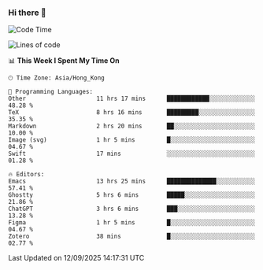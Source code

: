 ### Hi there 👋

<!--
**nicehiro/nicehiro** is a ✨ _special_ ✨ repository because its `README.md` (this file) appears on your GitHub profile.

Here are some ideas to get you started:

- 🔭 I’m currently working on ...
- 🌱 I’m currently learning ...
- 👯 I’m looking to collaborate on ...
- 🤔 I’m looking for help with ...
- 💬 Ask me about ...
- 📫 How to reach me: ...
- 😄 Pronouns: ...
- ⚡ Fun fact: ...
-->

<!--START_SECTION:waka-->
![Code Time](http://img.shields.io/badge/Code%20Time-1%2C009%20hrs%2042%20mins-blue)

![Lines of code](https://img.shields.io/badge/From%20Hello%20World%20I%27ve%20Written-1.9%20million%20lines%20of%20code-blue)

📊 **This Week I Spent My Time On** 

```text
🕑︎ Time Zone: Asia/Hong_Kong

💬 Programming Languages: 
Other                    11 hrs 17 mins      ████████████░░░░░░░░░░░░░   48.28 % 
TeX                      8 hrs 16 mins       █████████░░░░░░░░░░░░░░░░   35.35 % 
Markdown                 2 hrs 20 mins       ██░░░░░░░░░░░░░░░░░░░░░░░   10.00 % 
Image (svg)              1 hr 5 mins         █░░░░░░░░░░░░░░░░░░░░░░░░   04.67 % 
Swift                    17 mins             ░░░░░░░░░░░░░░░░░░░░░░░░░   01.28 % 

🔥 Editors: 
Emacs                    13 hrs 25 mins      ██████████████░░░░░░░░░░░   57.41 % 
Ghostty                  5 hrs 6 mins        █████░░░░░░░░░░░░░░░░░░░░   21.86 % 
ChatGPT                  3 hrs 6 mins        ███░░░░░░░░░░░░░░░░░░░░░░   13.28 % 
Figma                    1 hr 5 mins         █░░░░░░░░░░░░░░░░░░░░░░░░   04.67 % 
Zotero                   38 mins             █░░░░░░░░░░░░░░░░░░░░░░░░   02.77 % 
```


 Last Updated on 12/09/2025 14:17:31 UTC
<!--END_SECTION:waka-->
